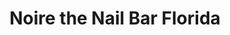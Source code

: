 ---
title: "Noire the Nail Bar Florida"
url: /west-palm-beach/noire-the-nail-bar-florida/
shop: beauty
---